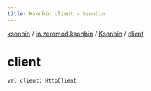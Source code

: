```yaml
---
title: Ksonbin.client - ksonbin
---
```


[ksonbin](../../index.html) / [in.zeromod.ksonbin](../index.html) / [Ksonbin](index.html) / [client](./client.html)

# client

`val client: HttpClient`